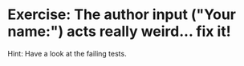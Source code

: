# Exercise: The author input ("Your name:") acts really weird... fix it!

Hint: Have a look at the failing tests.
